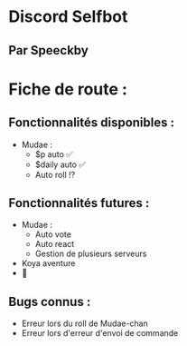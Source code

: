 # Discord Selfbot 

##  Par Speeckby

# Fiche de route : 
## Fonctionnalités disponibles : 

* Mudae :
  * $p auto ✅
  * $daily auto ✅
  * Auto roll ⁉️

## Fonctionnalités futures :

* Mudae : 
  * Auto vote 
  * Auto react 
  * Gestion de plusieurs serveurs 
* Koya aventure 
* 🤫

## Bugs connus : 

* Erreur lors du roll de Mudae-chan
* Erreur lors d'erreur d'envoi de commande
